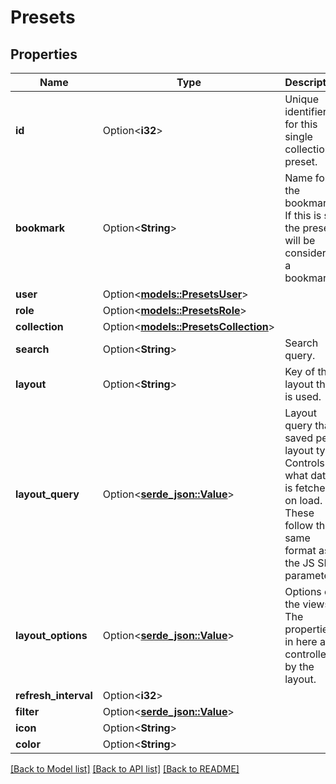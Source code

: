 # Presets

## Properties

Name | Type | Description | Notes
------------ | ------------- | ------------- | -------------
**id** | Option<**i32**> | Unique identifier for this single collection preset. | [optional]
**bookmark** | Option<**String**> | Name for the bookmark. If this is set, the preset will be considered a bookmark. | [optional]
**user** | Option<[**models::PresetsUser**](Presets_user.md)> |  | [optional]
**role** | Option<[**models::PresetsRole**](Presets_role.md)> |  | [optional]
**collection** | Option<[**models::PresetsCollection**](Presets_collection.md)> |  | [optional]
**search** | Option<**String**> | Search query. | [optional]
**layout** | Option<**String**> | Key of the layout that is used. | [optional]
**layout_query** | Option<[**serde_json::Value**](.md)> | Layout query that's saved per layout type. Controls what data is fetched on load. These follow the same format as the JS SDK parameters. | [optional]
**layout_options** | Option<[**serde_json::Value**](.md)> | Options of the views. The properties in here are controlled by the layout. | [optional]
**refresh_interval** | Option<**i32**> |  | [optional]
**filter** | Option<[**serde_json::Value**](.md)> |  | [optional]
**icon** | Option<**String**> |  | [optional]
**color** | Option<**String**> |  | [optional]

[[Back to Model list]](../README.md#documentation-for-models) [[Back to API list]](../README.md#documentation-for-api-endpoints) [[Back to README]](../README.md)


